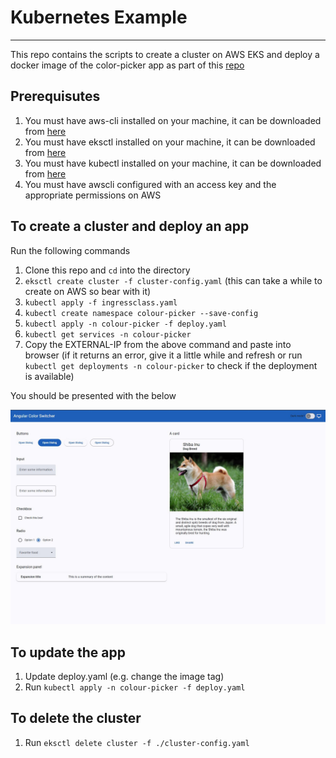 # Kubernetes Example
---

This repo contains the scripts to create a cluster on AWS EKS and deploy a docker image of the color-picker app as part of this [repo](https://github.com/SamEdwardsWEG/angular-theme-picker)


## Prerequisutes

1. You must have aws-cli installed on your machine, it can be downloaded from [here](https://docs.aws.amazon.com/cli/latest/userguide/getting-started-install.html)
2. You must have eksctl installed on your machine, it can be downloaded from [here](https://eksctl.io/installation/)
3. You must have kubectl installed on your machine, it can be downloaded from [here](https://kubernetes.io/docs/tasks/tools/)
4. You must have awscli configured with an access key and the appropriate permissions on AWS

## To create a cluster and deploy an app

Run the following commands

1. Clone this repo and `cd` into the directory
2. `eksctl create cluster -f cluster-config.yaml` (this can take a while to create on AWS so bear with it)
3. `kubectl apply -f ingressclass.yaml`
4. `kubectl create namespace colour-picker --save-config`
5. `kubectl apply -n colour-picker -f deploy.yaml`
6. `kubectl get services -n colour-picker`
7. Copy the EXTERNAL-IP from the above command and paste into browser (if it returns an error, give it a little while and refresh or run `kubectl get deployments -n colour-picker` to check if the deployment is available)

You should be presented with the below

![Screenshot](./screenshot.JPG)

## To update the app

1. Update deploy.yaml (e.g. change the image tag)
2. Run `kubectl apply -n colour-picker -f deploy.yaml`

## To delete the cluster

1. Run `eksctl delete cluster -f ./cluster-config.yaml`
